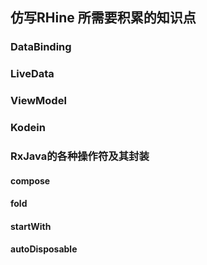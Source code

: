 ## 仿写RHine 所需要积累的知识点

### DataBinding
### LiveData
### ViewModel
### Kodein
### RxJava的各种操作符及其封装
#### compose
#### fold
#### startWith
#### autoDisposable
